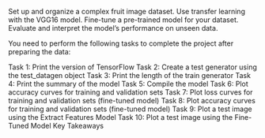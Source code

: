 Set up and organize a complex fruit image dataset.
Use transfer learning with the VGG16 model.
Fine-tune a pre-trained model for your dataset.
Evaluate and interpret the model’s performance on unseen data.

You need to perform the following tasks to complete the project after preparing the data:

Task 1: Print the version of TensorFlow
Task 2: Create a test generator using the test_datagen object
Task 3: Print the length of the train generator
Task 4: Print the summary of the model
Task 5: Compile the model
Task 6: Plot accuracy curves for training and validation sets
Task 7: Plot loss curves for training and validation sets (fine-tuned model)
Task 8: Plot accuracy curves for training and validation sets (fine-tuned model)
Task 9: Plot a test image using the Extract Features Model
Task 10: Plot a test image using the Fine-Tuned Model
Key Takeaways
